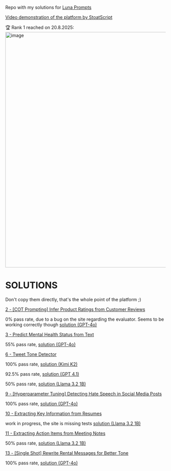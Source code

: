 Repo with my solutions for [Luna Prompts](https://lunaprompts.com/)

[Video demonstration of the platform by StoatScript](https://www.youtube.com/watch?v=8dK8JlX_8n0)

🏆 Rank 1 reached on 20.8.2025:
<img width="990" height="739" alt="image" src="https://github.com/user-attachments/assets/c972cb34-69a7-445e-868e-3efdcb0d2e01" />

# SOLUTIONS
Don't copy them directly, that's the whole point of the platform ;)

[2 - [COT Prompting] Infer Product Ratings from Customer Reviews](https://lunaprompts.com/challenges/2)

0% pass rate, due to a bug on the site regarding the evaluator. Seems to be working correctly though [solution (GPT-4o)](https://github.com/mikaeltorni/luna_prompts_solutions/blob/master/2_COT_Prompting-Infer_Product_Ratings_from_Customer_Reviews-GPT-4o.md)


[3 - Predict Mental Health Status from Text](https://lunaprompts.com/challenges/3)

55% pass rate, [solution (GPT-4o)](https://github.com/mikaeltorni/luna_prompts_solutions/blob/master/3_Predict_Mental_Health_Status_from_Text-GPT-4o.md)


[6 - Tweet Tone Detector](https://lunaprompts.com/challenges/6)

100% pass rate, [solution (Kimi K2)](https://github.com/mikaeltorni/luna_prompts_solutions/blob/master/6_Tweet_Tone_Detector/6_Tweet_Tone_Detector-kimi-k2.md)

92.5% pass rate, [solution (GPT 4.1)](https://github.com/mikaeltorni/luna_prompts_solutions/blob/master/6_Tweet_Tone_Detector/6_Tweet_Tone_Detector-gpt-4.1.md)

50% pass rate, [solution (Llama 3.2 1B)](https://github.com/mikaeltorni/luna_prompts_solutions/blob/master/6_Tweet_Tone_Detector/6_Tweet_Tone_Detector-llama-3.2-1b.md)


[9 - [Hyperparameter Tuning] Detecting Hate Speech in Social Media Posts](https://lunaprompts.com/challenges/9)

100% pass rate, [solution (GPT-4o)](https://github.com/mikaeltorni/luna_prompts_solutions/blob/master/9_Hyperparameter_Tuning-Detecting_Hate_Speech_in_Social_Media_Posts-GPT-4o.md)

[10 - Extracting Key Information from Resumes](https://lunaprompts.com/challenges/10)

work in progress, the site is missing tests [solution (Llama 3.2 1B)](https://github.com/mikaeltorni/luna_prompts_solutions/blob/master/10_Extracting_Key_Information_from_Resumes-llama-3.2-1b.md)

[11 - Extracting Action Items from Meeting Notes](https://lunaprompts.com/challenges/11)

50% pass rate, [solution (Llama 3.2 1B)](https://github.com/mikaeltorni/luna_prompts_solutions/blob/master/11_Extracting_Action_Items_from_Meeting_Notes-llama-3.2-1b.md)

[13 - [Single Shot] Rewrite Rental Messages for Better Tone](https://lunaprompts.com/challenges/13)

100% pass rate, [solution (GPT-4o)](https://github.com/mikaeltorni/luna_prompts_solutions/blob/master/13_Single_Shot-Rewrite_Rental_Messages_for_Better_Tone-GPT-4o.md)
